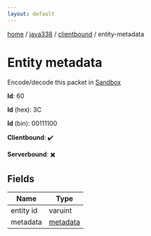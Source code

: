 ```yaml
---
layout: default
---
```


[home](/)  /  [java338](/protocol/java338)  /  [clientbound](/protocol/java338/clientbound)  /  entity-metadata

# Entity metadata

Encode/decode this packet in [Sandbox](../../../sandbox/java338#clientbound.entity_metadata)

**Id**: 60

**Id** (hex): 3C

**Id** (bin): 00111100

**Clientbound**: ✔️

**Serverbound**: ✖️

## Fields

Name | Type
---|---
entity id | varuint
metadata | [metadata](/protocol/java338/metadata)
